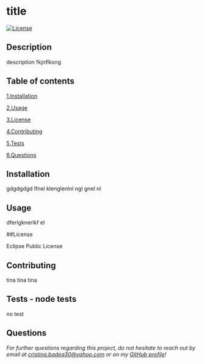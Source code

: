 # title

  [![License](https://img.shields.io/badge/License-EPL_1.0-red.svg)](https://opensource.org/licenses/EPL-1.0)

  ## Description
   description fkjnflksng

  ## Table of contents

  [ 1.Installation ](#installation)

  [ 2.Usage ](#usage)

  [ 3.License ](#license)

  [ 4.Contributing ](#contributing)

  [ 5.Tests ](#tests)

  [ 6.Questions ](#questions)



  
  ## Installation <div id="installation"/>
  gdgdgdgd lfnel klenglenlnl ngl gnel nl

 ## Usage  <div id="usage"/>
  dferlgknerlkf el 

 
  ##License  <div id="license"/>
  Eclipse Public License


  ## Contributing   <div id="contributing"/>
  tina tina tina


## Tests - node tests <div id="tests"/>
  no test


## Questions  <div id="questions"/>
    
  
  *For further questions regarding this project, do not hesitate to reach out by email at cristina.badea30@yahoo.com or on my [GitHub profile](https://github.com/cristinabadea)!*


